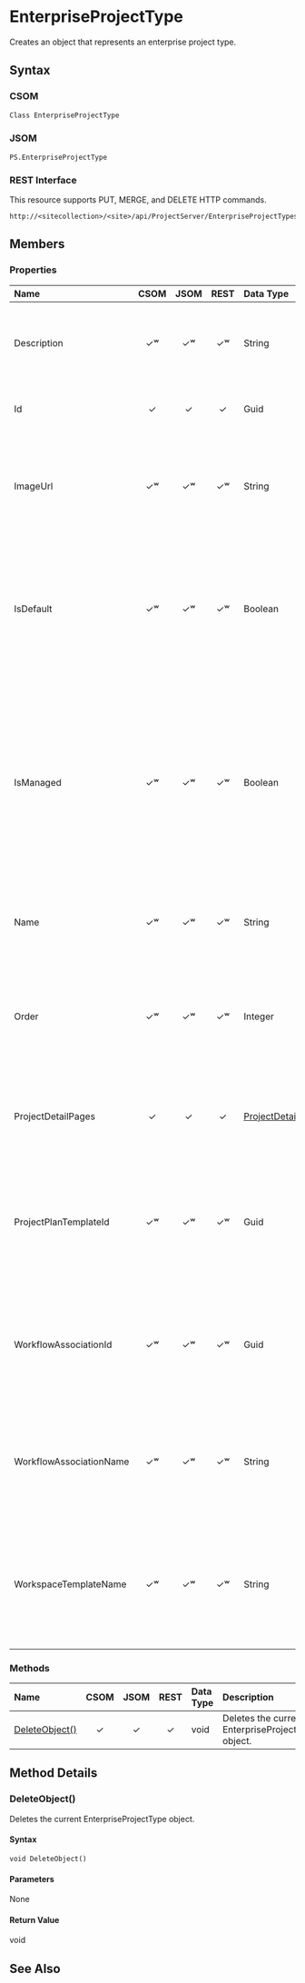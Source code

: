 [comment]: # (Name:EnterpriseProjectType)
[comment]: # (Type:Object)
[comment]: # (Status:Incomplete)
[comment]: # (GeneratedDate:2016-12-13 02:07:22Z)

# EnterpriseProjectType

Creates an object that represents an enterprise project type.



## Syntax

### CSOM

```C#
Class EnterpriseProjectType 
```
### JSOM

```
PS.EnterpriseProjectType
```
### REST Interface

This resource supports PUT, MERGE, and DELETE HTTP commands.

```
http://<sitecollection>/<site>/api/ProjectServer/EnterpriseProjectTypes('{projecttypeid}')
```


## Members

### Properties

|**Name**|**CSOM**|**JSOM**|**REST**|**Data Type**|**Description**|
|:-----|:-----:|:-----:|:-----:|:-----|:-----|
|Description|&#x2713;&#x02B7;|&#x2713;&#x02B7;|&#x2713;&#x02B7;|String|Gets or sets the description of an enterprise project type.|
|Id|&#x2713;|&#x2713;|&#x2713;|Guid|Gets the object identifier as a GUID.|
|ImageUrl|&#x2713;&#x02B7;|&#x2713;&#x02B7;|&#x2713;&#x02B7;|String|Gets or sets the URL of an icon that is associated with the enterprise project type.|
|IsDefault|&#x2713;&#x02B7;|&#x2713;&#x02B7;|&#x2713;&#x02B7;|Boolean|Gets or sets a Boolean value that indicates whether this is the default enterprise project type for new projects.|
|IsManaged|&#x2713;&#x02B7;|&#x2713;&#x02B7;|&#x2713;&#x02B7;|Boolean|Gets or sets a value that indicates whether projects that are created with this enterprise project type should be in visibility mode or with full control by Project Server.|
|Name|&#x2713;&#x02B7;|&#x2713;&#x02B7;|&#x2713;&#x02B7;|String|Gets or sets the name of an enterprise project type.|
|Order|&#x2713;&#x02B7;|&#x2713;&#x02B7;|&#x2713;&#x02B7;|Integer|Gets or sets the position of an enterprise project type in a list of enterprise project types.|
|ProjectDetailPages|&#x2713;|&#x2713;|&#x2713;|[ProjectDetailPageCollection](ProjectDetailPageCollection.md)|Gets the collection of enterprise project detail pages.|
|ProjectPlanTemplateId|&#x2713;&#x02B7;|&#x2713;&#x02B7;|&#x2713;&#x02B7;|Guid|Gets or sets the GUID of the project plan template that was created with an enterprise project type.|
|WorkflowAssociationId|&#x2713;&#x02B7;|&#x2713;&#x02B7;|&#x2713;&#x02B7;|Guid|Gets or sets the GUID of the workflow that is associated with an enterprise project type.|
|WorkflowAssociationName|&#x2713;&#x02B7;|&#x2713;&#x02B7;|&#x2713;&#x02B7;|String|Gets or sets the name of the workflow that is associated with an enterprise project type.|
|WorkspaceTemplateName|&#x2713;&#x02B7;|&#x2713;&#x02B7;|&#x2713;&#x02B7;|String|Gets or sets the name of the workspace template that is associated with an enterprise project type.|





### Methods

|**Name**|**CSOM**|**JSOM**|**REST**|**Data Type**|**Description**|
|:-----|:-----:|:-----:|:-----:|:-----|:-----|
|[DeleteObject()](#DeleteObject__)|&#x2713;|&#x2713;|&#x2713;|void|Deletes the current EnterpriseProjectType object.|



## Method Details


### <a id="DeleteObject__"></a>DeleteObject()
 
Deletes the current EnterpriseProjectType object.

#### Syntax

```
void DeleteObject()
```

#### Parameters

None

#### Return Value

void


## See Also
